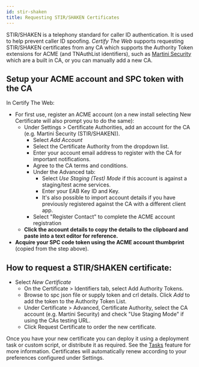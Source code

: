```yaml
---
id: stir-shaken
title: Requesting STIR/SHAKEN Certificates
---
```


STIR/SHAKEN is a telephony standard for caller ID authentication. It is used to help prevent caller ID spoofing. *Certify The Web* supports requesting STIR/SHAKEN certificates from any CA which supports the Authority Token extensions for ACME (and TNAuthList identifiers), such as [Martini Security](https://www.martinisecurity.com/)  which are a built in CA, or you can manually add a new CA. 

## Setup your ACME account and SPC token with the CA

In Certify The Web:
- For first use, register an ACME account (on a new install selecting New Certificate will also prompt you to do the same):
	- Under Settings > Certificate Authorities, add an account for the CA (e.g. Martini Security (STIR/SHAKEN)).
        - Select *Add Account*
		- Select the Certificate Authority from the dropdown list.
		- Enter your account email address to register with the CA for important notifications.
		- Agree to the CA terms and conditions.
		- Under the Advanced tab:
            - Select *Use Staging (Test) Mode* if this account is against a staging/test acme services. 
            - Enter your EAB Key ID and Key. 
            - It's also possible to import account details if you have previously registered against the CA with a different client app.
		- Select "Register Contact" to complete the ACME account registration
	- **Click the account details to copy the details to the clipboard and paste into a text editor for reference.**
- **Acquire your SPC code token using the ACME account thumbprint** (copied from the step above).

## How to request a STIR/SHAKEN certificate:
- Select *New Certificate*
	- On the Certificate > Identifiers tab, select Add Authority Tokens.
	- Browse to spc json file or supply token and crl details. Click *Add* to add the token to the Authority Token List.
	- Under Certificate > Advanced, Certificate Authority, select the CA account (e.g. Martini Security) and check "Use Staging Mode" if using the CAs testing URL.
	- Click Request Certificate to order the new certificate.


Once you have your new certificate you can deploy it using a deployment task or custom script, or distribute it as required. See the [Tasks](../../deployment/tasks_intro.md) feature for more information. Certificates will automatically renew according to your preferences configured under Settings.